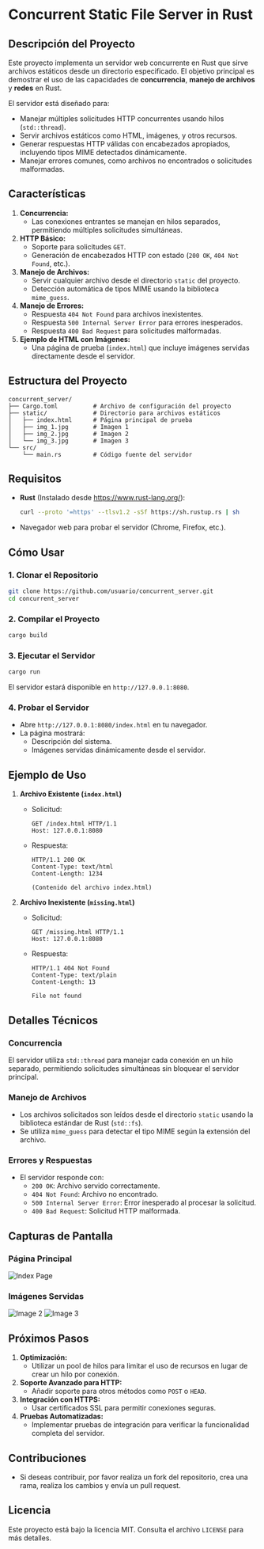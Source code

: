 # **Concurrent Static File Server in Rust**

## **Descripción del Proyecto**
Este proyecto implementa un servidor web concurrente en Rust que sirve archivos estáticos desde un directorio especificado. El objetivo principal es demostrar el uso de las capacidades de **concurrencia**, **manejo de archivos** y **redes** en Rust. 

El servidor está diseñado para:
- Manejar múltiples solicitudes HTTP concurrentes usando hilos (`std::thread`).
- Servir archivos estáticos como HTML, imágenes, y otros recursos.
- Generar respuestas HTTP válidas con encabezados apropiados, incluyendo tipos MIME detectados dinámicamente.
- Manejar errores comunes, como archivos no encontrados o solicitudes malformadas.

## **Características**
1. **Concurrencia:**
   - Las conexiones entrantes se manejan en hilos separados, permitiendo múltiples solicitudes simultáneas.
2. **HTTP Básico:**
   - Soporte para solicitudes `GET`.
   - Generación de encabezados HTTP con estado (`200 OK`, `404 Not Found`, etc.).
3. **Manejo de Archivos:**
   - Servir cualquier archivo desde el directorio `static` del proyecto.
   - Detección automática de tipos MIME usando la biblioteca `mime_guess`.
4. **Manejo de Errores:**
   - Respuesta `404 Not Found` para archivos inexistentes.
   - Respuesta `500 Internal Server Error` para errores inesperados.
   - Respuesta `400 Bad Request` para solicitudes malformadas.
5. **Ejemplo de HTML con Imágenes:**
   - Una página de prueba (`index.html`) que incluye imágenes servidas directamente desde el servidor.

## **Estructura del Proyecto**
```
concurrent_server/
├── Cargo.toml          # Archivo de configuración del proyecto
├── static/             # Directorio para archivos estáticos
│   ├── index.html      # Página principal de prueba
│   ├── img_1.jpg       # Imagen 1
│   ├── img_2.jpg       # Imagen 2
│   └── img_3.jpg       # Imagen 3
└── src/
    └── main.rs         # Código fuente del servidor
```

## **Requisitos**
- **Rust** (Instalado desde https://www.rust-lang.org/):
  ```bash
  curl --proto '=https' --tlsv1.2 -sSf https://sh.rustup.rs | sh
  ```
- Navegador web para probar el servidor (Chrome, Firefox, etc.).

## **Cómo Usar**

### **1. Clonar el Repositorio**
```bash
git clone https://github.com/usuario/concurrent_server.git
cd concurrent_server
```

### **2. Compilar el Proyecto**
```bash
cargo build
```

### **3. Ejecutar el Servidor**
```bash
cargo run
```

El servidor estará disponible en `http://127.0.0.1:8080`.

### **4. Probar el Servidor**
- Abre `http://127.0.0.1:8080/index.html` en tu navegador.
- La página mostrará:
  - Descripción del sistema.
  - Imágenes servidas dinámicamente desde el servidor.

## **Ejemplo de Uso**

1. **Archivo Existente (`index.html`)**
   - Solicitud:
     ```
     GET /index.html HTTP/1.1
     Host: 127.0.0.1:8080
     ```
   - Respuesta:
     ```
     HTTP/1.1 200 OK
     Content-Type: text/html
     Content-Length: 1234

     (Contenido del archivo index.html)
     ```

2. **Archivo Inexistente (`missing.html`)**
   - Solicitud:
     ```
     GET /missing.html HTTP/1.1
     Host: 127.0.0.1:8080
     ```
   - Respuesta:
     ```
     HTTP/1.1 404 Not Found
     Content-Type: text/plain
     Content-Length: 13

     File not found
     ```

## **Detalles Técnicos**

### **Concurrencia**
El servidor utiliza `std::thread` para manejar cada conexión en un hilo separado, permitiendo solicitudes simultáneas sin bloquear el servidor principal.

### **Manejo de Archivos**
- Los archivos solicitados son leídos desde el directorio `static` usando la biblioteca estándar de Rust (`std::fs`).
- Se utiliza `mime_guess` para detectar el tipo MIME según la extensión del archivo.

### **Errores y Respuestas**
- El servidor responde con:
  - `200 OK`: Archivo servido correctamente.
  - `404 Not Found`: Archivo no encontrado.
  - `500 Internal Server Error`: Error inesperado al procesar la solicitud.
  - `400 Bad Request`: Solicitud HTTP malformada.

## **Capturas de Pantalla**

### **Página Principal**
![Index Page](http://127.0.0.1:8080/img_1.jpg)

### **Imágenes Servidas**
![Image 2](http://127.0.0.1:8080/img_2.jpg)
![Image 3](http://127.0.0.1:8080/img_3.jpg)

## **Próximos Pasos**
1. **Optimización:**
   - Utilizar un pool de hilos para limitar el uso de recursos en lugar de crear un hilo por conexión.
2. **Soporte Avanzado para HTTP:**
   - Añadir soporte para otros métodos como `POST` o `HEAD`.
3. **Integración con HTTPS:**
   - Usar certificados SSL para permitir conexiones seguras.
4. **Pruebas Automatizadas:**
   - Implementar pruebas de integración para verificar la funcionalidad completa del servidor.

## **Contribuciones**
- Si deseas contribuir, por favor realiza un fork del repositorio, crea una rama, realiza los cambios y envía un pull request.

## **Licencia**
Este proyecto está bajo la licencia MIT. Consulta el archivo `LICENSE` para más detalles.